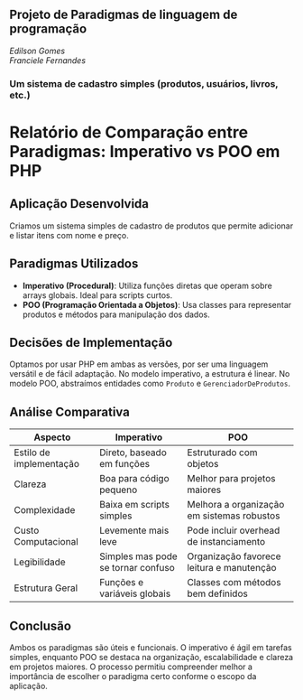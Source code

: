 ## Projeto de Paradigmas de linguagem de programação  

*Edilson Gomes*  
*Franciele Fernandes*  

### Um sistema de cadastro simples (produtos, usuários, livros, etc.)

# Relatório de Comparação entre Paradigmas: Imperativo vs POO em PHP

## Aplicação Desenvolvida
Criamos um sistema simples de cadastro de produtos que permite adicionar e listar itens com nome e preço.

## Paradigmas Utilizados

- **Imperativo (Procedural)**: Utiliza funções diretas que operam sobre arrays globais. Ideal para scripts curtos.
- **POO (Programação Orientada a Objetos)**: Usa classes para representar produtos e métodos para manipulação dos dados.

## Decisões de Implementação
Optamos por usar PHP em ambas as versões, por ser uma linguagem versátil e de fácil adaptação. No modelo imperativo, a estrutura é linear. No modelo POO, abstraímos entidades como `Produto` e `GerenciadorDeProdutos`.

## Análise Comparativa

| Aspecto                 | Imperativo                               | POO                                       |
|------------------------|--------------------------------------------|-------------------------------------------|
| Estilo de implementação| Direto, baseado em funções                 | Estruturado com objetos                   |
| Clareza                | Boa para código pequeno                   | Melhor para projetos maiores              |
| Complexidade           | Baixa em scripts simples                  | Melhora a organização em sistemas robustos|
| Custo Computacional    | Levemente mais leve                       | Pode incluir overhead de instanciamento   |
| Legibilidade           | Simples mas pode se tornar confuso        | Organização favorece leitura e manutenção |
| Estrutura Geral        | Funções e variáveis globais               | Classes com métodos bem definidos         |

## Conclusão
Ambos os paradigmas são úteis e funcionais. O imperativo é ágil em tarefas simples, enquanto POO se destaca na organização, escalabilidade e clareza em projetos maiores. O processo permitiu compreender melhor a importância de escolher o paradigma certo conforme o escopo da aplicação.
